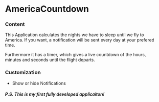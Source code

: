 # AmericaCountdown



<h3>Content</h3>

This Application calculates the nights we have to sleep until we fly to America.
If you want, a notification will be sent every day at your prefered time.

Furthermore it has a timer, which gives a live countdown of the hours, minutes and seconds until the flight departs.


<h3>Customization</h3>

<ul>
  <li>Show or hide Notifications</li>
</ul>


<h5>P.S. This is my first fully developed applicaiton!</h5> 

